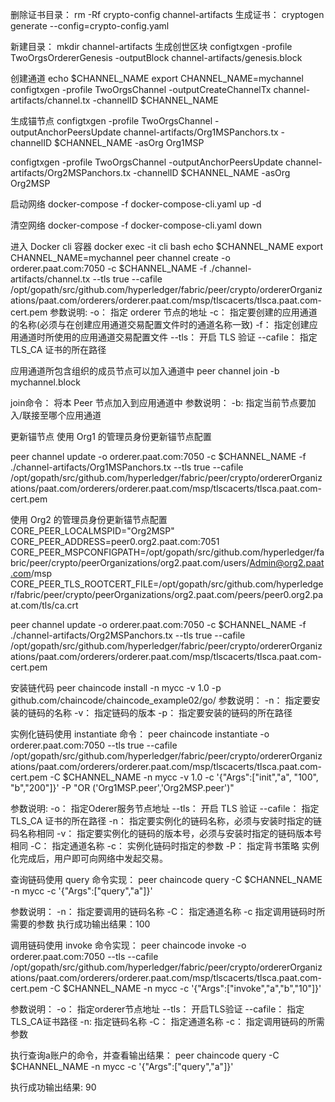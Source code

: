 删除证书目录：
rm -Rf crypto-config channel-artifacts
生成证书： 
cryptogen generate --config=crypto-config.yaml

新建目录：
mkdir channel-artifacts
生成创世区块 
configtxgen -profile TwoOrgsOrdererGenesis -outputBlock channel-artifacts/genesis.block

创建通道
echo $CHANNEL_NAME
export CHANNEL_NAME=mychannel
configtxgen -profile TwoOrgsChannel -outputCreateChannelTx channel-artifacts/channel.tx -channelID $CHANNEL_NAME

生成锚节点
configtxgen -profile TwoOrgsChannel -outputAnchorPeersUpdate channel-artifacts/Org1MSPanchors.tx -channelID $CHANNEL_NAME -asOrg Org1MSP

configtxgen -profile TwoOrgsChannel -outputAnchorPeersUpdate channel-artifacts/Org2MSPanchors.tx -channelID $CHANNEL_NAME -asOrg Org2MSP

启动网络
docker-compose -f docker-compose-cli.yaml up -d

清空网络
docker-compose -f docker-compose-cli.yaml down

进入 Docker cli 容器
docker exec -it cli bash
echo $CHANNEL_NAME
export CHANNEL_NAME=mychannel
peer channel create -o orderer.paat.com:7050 -c $CHANNEL_NAME -f ./channel-artifacts/channel.tx --tls true  --cafile /opt/gopath/src/github.com/hyperledger/fabric/peer/crypto/ordererOrganizations/paat.com/orderers/orderer.paat.com/msp/tlscacerts/tlsca.paat.com-cert.pem
参数说明:
-o： 指定 orderer 节点的地址
-c： 指定要创建的应用通道的名称(必须与在创建应用通道交易配置文件时的通道名称一致)
-f： 指定创建应用通道时所使用的应用通道交易配置文件
--tls： 开启 TLS 验证
--cafile： 指定 TLS_CA 证书的所在路径

应用通道所包含组织的成员节点可以加入通道中
 peer channel join -b mychannel.block

join命令： 将本 Peer 节点加入到应用通道中
参数说明：
-b: 指定当前节点要加入/联接至哪个应用通道

更新锚节点
使用 Org1 的管理员身份更新锚节点配置

peer channel update -o orderer.paat.com:7050 -c $CHANNEL_NAME -f ./channel-artifacts/Org1MSPanchors.tx --tls true --cafile /opt/gopath/src/github.com/hyperledger/fabric/peer/crypto/ordererOrganizations/paat.com/orderers/orderer.paat.com/msp/tlscacerts/tlsca.paat.com-cert.pem


使用 Org2 的管理员身份更新锚节点配置
CORE_PEER_LOCALMSPID="Org2MSP"
CORE_PEER_ADDRESS=peer0.org2.paat.com:7051 
CORE_PEER_MSPCONFIGPATH=/opt/gopath/src/github.com/hyperledger/fabric/peer/crypto/peerOrganizations/org2.paat.com/users/Admin@org2.paat.com/msp
CORE_PEER_TLS_ROOTCERT_FILE=/opt/gopath/src/github.com/hyperledger/fabric/peer/crypto/peerOrganizations/org2.paat.com/peers/peer0.org2.paat.com/tls/ca.crt 

peer channel update -o orderer.paat.com:7050 -c $CHANNEL_NAME -f ./channel-artifacts/Org2MSPanchors.tx --tls true --cafile /opt/gopath/src/github.com/hyperledger/fabric/peer/crypto/ordererOrganizations/paat.com/orderers/orderer.paat.com/msp/tlscacerts/tlsca.paat.com-cert.pem


安装链代码
peer chaincode install -n mycc -v 1.0 -p github.com/chaincode/chaincode_example02/go/
参数说明：
-n： 指定要安装的链码的名称
-v： 指定链码的版本
-p： 指定要安装的链码的所在路径

实例化链码使用 instantiate 命令：
peer chaincode instantiate -o orderer.paat.com:7050 --tls true --cafile /opt/gopath/src/github.com/hyperledger/fabric/peer/crypto/ordererOrganizations/paat.com/orderers/orderer.paat.com/msp/tlscacerts/tlsca.paat.com-cert.pem -C $CHANNEL_NAME -n mycc -v 1.0 -c '{"Args":["init","a", "100", "b","200"]}' -P "OR ('Org1MSP.peer','Org2MSP.peer')"

参数说明:
-o： 指定Oderer服务节点地址
--tls： 开启 TLS 验证
--cafile： 指定 TLS_CA 证书的所在路径
-n： 指定要实例化的链码名称，必须与安装时指定的链码名称相同
-v： 指定要实例化的链码的版本号，必须与安装时指定的链码版本号相同
-C： 指定通道名称
-c： 实例化链码时指定的参数
-P： 指定背书策略
实例化完成后，用户即可向网络中发起交易。

查询链码使用 query 命令实现：
peer chaincode query -C $CHANNEL_NAME -n mycc -c '{"Args":["query","a"]}'

参数说明：
-n： 指定要调用的链码名称
-C： 指定通道名称
-c 指定调用链码时所需要的参数
执行成功输出结果：100

调用链码使用 invoke 命令实现：
peer chaincode invoke -o orderer.paat.com:7050 --tls --cafile /opt/gopath/src/github.com/hyperledger/fabric/peer/crypto/ordererOrganizations/paat.com/orderers/orderer.paat.com/msp/tlscacerts/tlsca.paat.com-cert.pem  -C $CHANNEL_NAME -n mycc -c '{"Args":["invoke","a","b","10"]}'

参数说明：
-o： 指定orderer节点地址
--tls： 开启TLS验证
--cafile： 指定TLS_CA证书路径
-n: 指定链码名称
-C： 指定通道名称
-c： 指定调用链码的所需参数

执行查询a账户的命令，并查看输出结果：
peer chaincode query -C $CHANNEL_NAME -n mycc -c '{"Args":["query","a"]}'

执行成功输出结果: 90